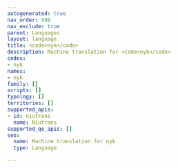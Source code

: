 ```yaml
---
autogenerated: true
nav_order: 999
nav_exclude: true
parent: Languages
layout: language
title: <code>nyk</code>
description: Machine translation for <code>nyk</code>
codes:
- nyk
names:
- nyk
family: []
scripts: []
typology: []
territories: []
supported_apis:
- id: niutrans
  name: Niutrans
supported_qe_apis: []
seo:
  name: Machine translation for nyk
  type: Language

---
```


